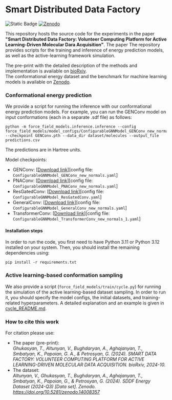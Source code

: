 # Smart Distributed Data Factory

![Static Badge](https://img.shields.io/badge/bioRxiv-10.1101%2F2024.10.22.619651-red) [![Zenodo](https://zenodo.org/badge/DOI/10.5281/zenodo.14008357.svg)](https://doi.org/10.5281/zenodo.14008357)

This repository hosts the source code for the experiments in the paper **"Smart Distributed Data Factory: Volunteer Computing Platform for Active Learning-Driven Molecular Dara Acquisition"**.
The paper
The repository provides scripts for the training and inference of energy prediction models, as well as the active-learning framework simulation.

The pre-print with the detailed description of the methods and implementation is available on [bioRxiv](https://www.biorxiv.org/content/10.1101/2024.10.22.619651v1).\
The conformational energy dataset and the benchmark for machine learning models is available on [Zenodo](https://zenodo.org/records/14008357).

### Conformational energy prediction

We provide a script for running the inference with our conformational energy prediction models. For example, you can run the GENConv model on input conformations (each in a separate .sdf file) as follows:
```
python -m force_field_models.inference.inference --config force_field_models/model_configs/ConfigurableGNNModel_GENConv_new_normals.yaml --checkpoint GENConv.pth --data_dir dataset/molecules --output_file predictions.csv
```
The predictions are in Hartree units.

Model checkpoints:
- GENConv: [[Download link](https://sddf-checkpoints.s3.us-east-1.amazonaws.com/energy-v2024-Q3/GENConv.pth)][config file: `ConfigurableGNNModel_GENConv_new_normals.yaml`]
- PNAConv: [[Download link](https://sddf-checkpoints.s3.us-east-1.amazonaws.com/energy-v2024-Q3/PNAConv.pth)][config file: `ConfigurableGNNModel_PNAConv_new_normals.yaml`]
- ResGatedConv: [[Download link](https://sddf-checkpoints.s3.us-east-1.amazonaws.com/energy-v2024-Q3/ResGatedConv.pth)][config file: `ConfigurableGNNModel_ResGatedConv.yaml`]
- GeneralConv: [[Download link](https://sddf-checkpoints.s3.us-east-1.amazonaws.com/energy-v2024-Q3/GeneralConv.pth)][config file: `ConfigurableGNNModel_GeneralConv_new_normals.yaml`]
- TransformerConv: [[Download link](https://sddf-checkpoints.s3.us-east-1.amazonaws.com/energy-v2024-Q3/TransformerConv.pth)][config file: `ConfigurableGNNModel_TransformerConv_new_normals_1.yaml`]

#### Installation steps

In order to run the code, you first need to have Python 3.11 or Python 3.12 installed on your system. 
Then, you should install the remaining dependencies using:
```
pip install -r requirements.txt
```

### Active learning-based conformation sampling

We also provide a script (`force_field_models/train/cycle.py`) for running the simulation of the active learning-based dataset sampling. 
In order to run it, you should specify the model configs, the initial datasets, and training-related hyperparameters.
A detailed explanation and an example is given in [cycle_README.md](cycle_README.md).

### How to cite this work

For citation please use:
- The paper (pre-print):\
*Ghukasyan, T., Altunyan, V., Bughdaryan, A., Aghajanyan, T., Smbatyan, K., Papoian, G. A., & Petrosyan, G. (2024). SMART DATA FACTORY: VOLUNTEER COMPUTING PLATFORM FOR ACTIVE LEARNING-DRIVEN MOLECULAR DATA ACQUISITION. bioRxiv, 2024-10.*
- The dataset:\
*Altunyan, V., Ghukasyan, T., Bughdaryan, A., Aghajanyan, T., Smbatyan, K., Papoian, G., & Petrosyan, G. (2024). SDDF Energy Dataset (2024-Q3) [Data set]. Zenodo. https://doi.org/10.5281/zenodo.14008357*

